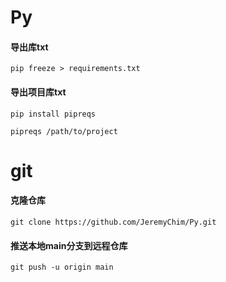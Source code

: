 # Py

#### 导出库txt
`pip freeze > requirements.txt`


#### 导出项目库txt
`pip install pipreqs`

`pipreqs /path/to/project`

# git
#### 克隆仓库
`git clone https://github.com/JeremyChim/Py.git`

#### 推送本地main分支到远程仓库
`git push -u origin main`
